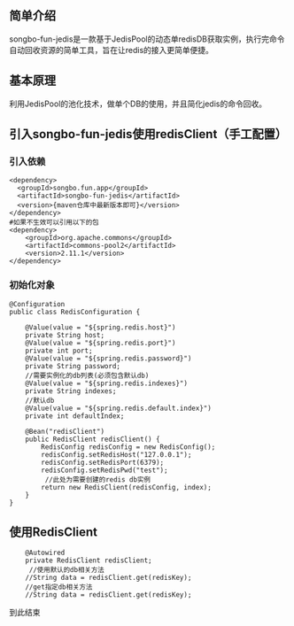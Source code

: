 ## 简单介绍
songbo-fun-jedis是一款基于JedisPool的动态单redisDB获取实例，执行完命令自动回收资源的简单工具，旨在让redis的接入更简单便捷。

## 基本原理
利用JedisPool的池化技术，做单个DB的使用，并且简化jedis的命令回收。

## 引入songbo-fun-jedis使用redisClient（手工配置）

### 引入依赖
```
<dependency>
  <groupId>songbo.fun.app</groupId>
  <artifactId>songbo-fun-jedis</artifactId>
  <version>{maven仓库中最新版本即可}</version>
</dependency>
#如果不生效可以引用以下的包
<dependency>
    <groupId>org.apache.commons</groupId>
	<artifactId>commons-pool2</artifactId>
	<version>2.11.1</version>
</dependency>
```

### 初始化对象

```
@Configuration
public class RedisConfiguration {

    @Value(value = "${spring.redis.host}")
    private String host;
    @Value(value = "${spring.redis.port}")
    private int port;
    @Value(value = "${spring.redis.password}")
    private String password;
    //需要实例化的db列表(必须包含默认db)
    @Value(value = "${spring.redis.indexes}")
    private String indexes;
    //默认db
    @Value(value = "${spring.redis.default.index}")
    private int defaultIndex;

    @Bean("redisClient")
    public RedisClient redisClient() {
        RedisConfig redisConfig = new RedisConfig();
        redisConfig.setRedisHost("127.0.0.1");
        redisConfig.setRedisPort(6379);
        redisConfig.setRedisPwd("test");
         //此处为需要创建的redis db实例
        return new RedisClient(redisConfig, index);
    }
}
```

## 使用RedisClient

```
    @Autowired
    private RedisClient redisClient;
     //使用默认的db相关方法
    //String data = redisClient.get(redisKey);
    //get指定db相关方法
    //String data = redisClient.get(redisKey);
```
到此结束
